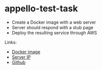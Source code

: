 # appello-test-task

- Create a Docker image with a web server
- Server should respond with a stub page
- Deploy the resulting service through AWS

Links:
 - [Docker image] 
 - [Server IP]
 - [Github]






[docker image]:<https://hub.docker.com/r/alexsup1312/appello-test>
[Server IP]:<http://54.87.101.155:8228>
[Github]:<https://github.com/sasha-sup/appello-test-task>